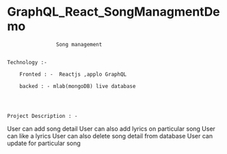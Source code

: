 # GraphQL_React_SongManagmentDemo

				

					Song management


	Technology :- 

		Fronted : -  Reactjs ,applo GraphQL

		backed : - mlab(mongoDB) live database




	Project Description : -

User can add song detail 
User can also add lyrics on particular song 
User can like a lyrics
User can also delete song detail from database 
User can update for particular song



